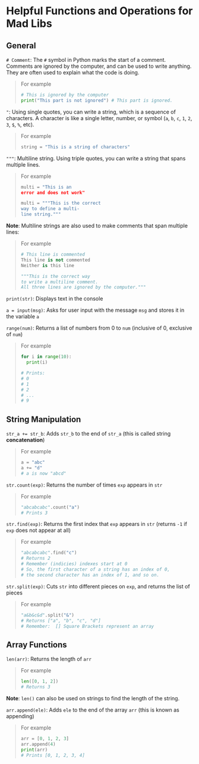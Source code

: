 # Helpful Functions and Operations for Mad Libs

## General
`# Comment`: The `#` symbol in Python marks the start of a comment. Comments are ignored by the computer, and can be used to write anything. They are often used to explain what the code is doing.

> For example
> ```python
> # This is ignored by the computer
> print("This part is not ignored") # This part is ignored.
> ```

`"`: Using single quotes, you can write a string, which is a sequence of characters. A character is like a single letter, number, or symbol (`a`, `b`, `c`, `1`, `2`, `3`, `$`, `%`, etc).

> For example
> ```python
> string = "This is a string of characters"
> ```

`"""`: Multiline string. Using triple quotes, you can write a string that spans multiple lines.

> For example
> ```python
> multi = "This is an
> error and does not work"
> ```
> ```python
> multi = """This is the correct
> way to define a multi-
> line string."""

**Note**: Multiline strings are also used to make comments that span multiple lines:

> For example
> ```python
> # This line is commented
> This line is not commented
> Neither is this line
> ```
> ```python
> """This is the correct way
> to write a multiline comment.
> All three lines are ignored by the computer."""
> ```

`print(str)`: Displays text in the console

`a = input(msg)`: Asks for user input with the message `msg` and stores it in the variable `a`

`range(num)`: Returns a list of numbers from 0 to `num` (inclusive of 0, exclusive of `num`)
> For example
> ```python
> for i in range(10):
>   print(i)
> 
> # Prints: 
> # 0
> # 1
> # 2
> # ...
> # 9
> ```

## String Manipulation
`str_a += str_b`: Adds `str_b` to the end of `str_a` (this is called string **concatenation**)
> For example 
> ```python
> a = "abc"
> a += "d"
> # a is now "abcd"
> ```

`str.count(exp)`: Returns the number of times `exp` appears in `str`
> For example 
> ```python
> "abcabcabc".count("a")
> # Prints 3
> ```

`str.find(exp)`: Returns the first index that `exp` appears in `str` (returns `-1` if `exp` does not appear at all)
> For example
> ```python
> "abcabcabc".find("c")
> # Returns 2
> # Remember (indicies) indexes start at 0
> # So, the first character of a string has an index of 0, 
> # the second character has an index of 1, and so on. 

`str.split(exp)`: Cuts `str` into different pieces on `exp`, and returns the list of pieces
> For example
> ```python
> "a&b&c&d".split("&")
> # Returns ["a", "b", "c", "d"]
> # Remember:  [] Square Brackets represent an array
> ```

## Array Functions
`len(arr)`: Returns the length of `arr`
> For example
> ```python
> len([0, 1, 2])
> # Returns 3
> ```

**Note**: `len()` can also be used on strings to find the length of the string.

`arr.append(ele)`: Adds `ele` to the end of the array `arr` (this is known as appending)
> For example
> ```python
> arr = [0, 1, 2, 3]
> arr.append(4)
> print(arr)
> # Prints [0, 1, 2, 3, 4]
> ```



